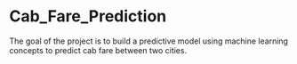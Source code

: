 # Cab_Fare_Prediction
The goal of the project is to build a predictive model using machine learning concepts to predict cab fare between two cities.
